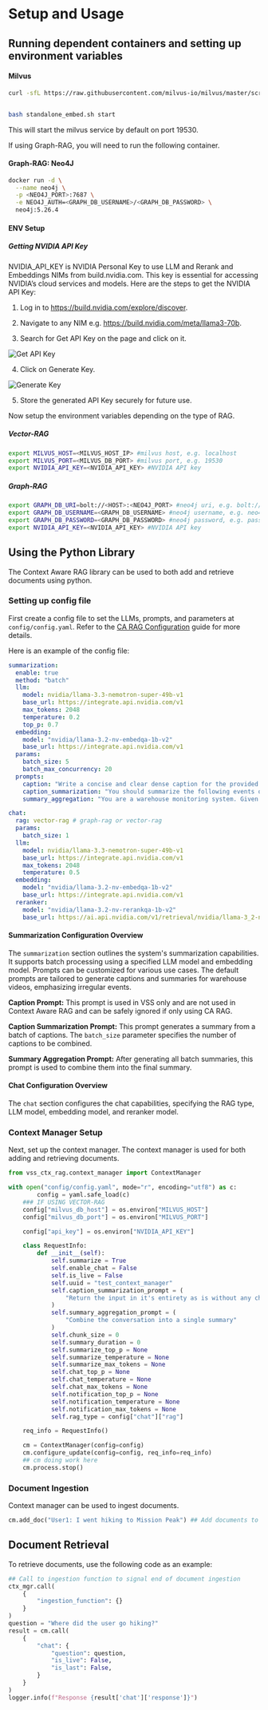 <!--
SPDX-FileCopyrightText: Copyright (c) 2025 NVIDIA CORPORATION & AFFILIATES. All rights reserved.
SPDX-License-Identifier: Apache-2.0
 *
Licensed under the Apache License, Version 2.0 (the "License");
you may not use this file except in compliance with the License.
You may obtain a copy of the License at
 *
http://www.apache.org/licenses/LICENSE-2.0
 *
Unless required by applicable law or agreed to in writing, software
distributed under the License is distributed on an "AS IS" BASIS,
WITHOUT WARRANTIES OR CONDITIONS OF ANY KIND, either express or implied.
See the License for the specific language governing permissions and
limitations under the License.
-->

# Setup and Usage

## Running dependent containers and setting up environment variables

#### Milvus

``` bash
curl -sfL https://raw.githubusercontent.com/milvus-io/milvus/master/scripts/standalone_embed.sh -o standalone_embed.sh


bash standalone_embed.sh start
```

This will start the milvus service by default on port 19530.

If using Graph-RAG, you will need to run the following container.

#### Graph-RAG: Neo4J

``` bash
docker run -d \
  --name neo4j \
  -p <NEO4J_PORT>:7687 \
  -e NEO4J_AUTH=<GRAPH_DB_USERNAME>/<GRAPH_DB_PASSWORD> \
  neo4j:5.26.4
```

#### ENV Setup

##### Getting NVIDIA API Key
NVIDIA_API_KEY is NVIDIA Personal Key to use LLM and Rerank and Embeddings NIMs from build.nvidia.com. This key is essential for accessing NVIDIA’s cloud services and models. Here are the steps to get the NVIDIA API Key:

1. Log in to https://build.nvidia.com/explore/discover.

2. Navigate to any NIM e.g. https://build.nvidia.com/meta/llama3-70b.

3. Search for Get API Key on the page and click on it.

![Get API Key](../_static/getAPIkey.png)

4. Click on Generate Key.

![Generate Key](../_static/buttontogenerateAPIkey.png)

5. Store the generated API Key securely for future use.

Now setup the environment variables depending on the type of RAG.

##### Vector-RAG

``` bash
export MILVUS_HOST=<MILVUS_HOST_IP> #milvus host, e.g. localhost
export MILVUS_PORT=<MILVUS_DB_PORT> #milvus port, e.g. 19530
export NVIDIA_API_KEY=<NVIDIA_API_KEY> #NVIDIA API key
```

##### Graph-RAG

``` bash
export GRAPH_DB_URI=bolt://<HOST>:<NEO4J_PORT> #neo4j uri, e.g. bolt://localhost:7687
export GRAPH_DB_USERNAME=<GRAPH_DB_USERNAME> #neo4j username, e.g. neo4j
export GRAPH_DB_PASSWORD=<GRAPH_DB_PASSWORD> #neo4j password, e.g. password
export NVIDIA_API_KEY=<NVIDIA_API_KEY> #NVIDIA API key
```

## Using the Python Library

The Context Aware RAG library can be used to both add and retrieve documents using python.

### Setting up config file

First create a config file to set the LLMs, prompts, and parameters at `config/config.yaml`. Refer to the [CA RAG Configuration](../overview/configuration.md) guide for more details.

Here is an example of the config file:

``` yaml
summarization:
  enable: true
  method: "batch"
  llm:
    model: nvidia/llama-3.3-nemotron-super-49b-v1
    base_url: https://integrate.api.nvidia.com/v1
    max_tokens: 2048
    temperature: 0.2
    top_p: 0.7
  embedding:
    model: "nvidia/llama-3.2-nv-embedqa-1b-v2"
    base_url: https://integrate.api.nvidia.com/v1
  params:
    batch_size: 5
    batch_max_concurrency: 20
  prompts:
    caption: "Write a concise and clear dense caption for the provided warehouse video, focusing on irregular or hazardous events such as boxes falling, workers not wearing PPE, workers falling, workers taking photographs, workers chitchatting, forklift stuck, etc. Start and end each sentence with a time stamp."
    caption_summarization: "You should summarize the following events of a warehouse in the format start_time:end_time:caption. For start_time and end_time use . to seperate seconds, minutes, hours. If during a time segment only regular activities happen, then ignore them, else note any irregular activities in detail. The output should be bullet points in the format start_time:end_time: detailed_event_description. Don't return anything else except the bullet points."
    summary_aggregation: "You are a warehouse monitoring system. Given the caption in the form start_time:end_time: caption, Aggregate the following captions in the format start_time:end_time:event_description. If the event_description is the same as another event_description, aggregate the captions in the format start_time1:end_time1,...,start_timek:end_timek:event_description. If any two adjacent end_time1 and start_time2 is within a few tenths of a second, merge the captions in the format start_time1:end_time2. The output should only contain bullet points.  Cluster the output into Unsafe Behavior, Operational Inefficiencies, Potential Equipment Damage and Unauthorized Personnel"

chat:
  rag: vector-rag # graph-rag or vector-rag
  params:
    batch_size: 1
  llm:
    model: nvidia/llama-3.3-nemotron-super-49b-v1
    base_url: https://integrate.api.nvidia.com/v1
    max_tokens: 2048
    temperature: 0.5
  embedding:
    model: "nvidia/llama-3.2-nv-embedqa-1b-v2"
    base_url: https://integrate.api.nvidia.com/v1
  reranker:
    model: "nvidia/llama-3.2-nv-rerankqa-1b-v2"
    base_url: https://ai.api.nvidia.com/v1/retrieval/nvidia/llama-3_2-nv-rerankqa-1b-v2/reranking
```

#### Summarization Configuration Overview

The `summarization` section outlines the system's summarization capabilities. It supports batch processing using a specified LLM model and embedding model. Prompts can be customized for various use cases. The default prompts are tailored to generate captions and summaries for warehouse videos, emphasizing irregular events.

**Caption Prompt:** This prompt is used in VSS only and are not used in Context Aware RAG and can be safely ignored if only
using CA RAG.

**Caption Summarization Prompt:** This prompt generates a summary from a batch of captions. The `batch_size` parameter specifies the number of captions to be combined.

**Summary Aggregation Prompt:** After generating all batch summaries, this prompt is used to combine them into the final summary.

#### Chat Configuration Overview

The `chat` section configures the chat capabilities, specifying the RAG type, LLM model, embedding model, and reranker model.

### Context Manager Setup

Next, set up the context manager. The context manager is used for both adding and retrieving documents.

``` python
from vss_ctx_rag.context_manager import ContextManager

with open("config/config.yaml", mode="r", encoding="utf8") as c:
        config = yaml.safe_load(c)
    ### IF USING VECTOR-RAG
    config["milvus_db_host"] = os.environ["MILVUS_HOST"]
    config["milvus_db_port"] = os.environ["MILVUS_PORT"]

    config["api_key"] = os.environ["NVIDIA_API_KEY"]

    class RequestInfo:
        def __init__(self):
            self.summarize = True
            self.enable_chat = False
            self.is_live = False
            self.uuid = "test_context_manager"
            self.caption_summarization_prompt = (
                "Return the input in it's entirety as is without any changes"
            )
            self.summary_aggregation_prompt = (
                "Combine the conversation into a single summary"
            )
            self.chunk_size = 0
            self.summary_duration = 0
            self.summarize_top_p = None
            self.summarize_temperature = None
            self.summarize_max_tokens = None
            self.chat_top_p = None
            self.chat_temperature = None
            self.chat_max_tokens = None
            self.notification_top_p = None
            self.notification_temperature = None
            self.notification_max_tokens = None
            self.rag_type = config["chat"]["rag"]

    req_info = RequestInfo()

    cm = ContextManager(config=config)
    cm.configure_update(config=config, req_info=req_info)
    ## cm doing work here
    cm.process.stop()
```

### Document Ingestion

Context manager can be used to ingest documents.

``` python
cm.add_doc("User1: I went hiking to Mission Peak") ## Add documents to the context manager
```

## Document Retrieval

To retrieve documents, use the following code as an example:

``` python
## Call to ingestion function to signal end of document ingestion
ctx_mgr.call(
    {
        "ingestion_function": {}
    }
)
question = "Where did the user go hiking?"
result = cm.call(
    {
        "chat": {
            "question": question,
            "is_live": False,
            "is_last": False,
        }
    }
)
logger.info(f"Response {result['chat']['response']}")
```
